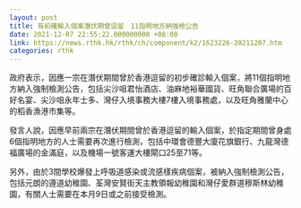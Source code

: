 ```yaml
---
layout: post
title: 有初確輸入個案潛伏期曾逗留　11指明地方納強檢公告
date: 2021-12-07 22:55:22.000000000 +08:00
link: https://news.rthk.hk/rthk/ch/component/k2/1623226-20211207.htm
categories: rthk
---
```


政府表示，因應一宗在潛伏期間曾於香港逗留的初步確診輸入個案，將11個指明地方納入強制檢測公告，包括尖沙咀君怡酒店、油麻地裕華國貨、旺角聯合廣場的百好名宴、尖沙咀永年士多、灣仔入境事務大樓7樓入境事務處，以及旺角雅蘭中心的稻香漁港市集等。

發言人說，因應早前兩宗在潛伏期間曾於香港逗留的輸入個案，於指定期間曾身處6個指明地方的人士需要再次進行檢測，包括中環會德豐大廈花旗銀行、九龍灣德福廣場的金滿庭，以及機場一號客運大樓閘口25至71等。

另外，由於3間學校爆發上呼吸道感染或流感樣疾病個案，被納入強制檢測公告，包括元朗的遵道幼稚園、荃灣安賢街天主教領報幼稚園和灣仔愛群道穆斯林幼稚園，有關人士需要在本月9日或之前接受檢測。
